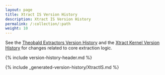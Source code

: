 ```yaml
---
layout: page
title: Xtract IS Version History
description: Xtract IS Version History
permalink: /:collection/:path
weight: 10
---
```


See the [Theobald Extractors Version History](./theobald-extractors-version-history) and the [Xtract Kernel Version History](./xtract-kernel-version-history) for changes related to core extraction logic.

{% include version-history-header.md %}

{% include _generated-version-history/XtractIS.md %}
